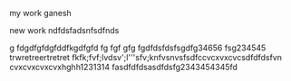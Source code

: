 my work ganesh

new work
ndfdsfadsnfsdfnds

g
fdgdfgfdgfddfkgdfgfd
fg
fgf
gfg
fgdfdsfdsfsgdfg34656
fsg234545
trwretreertretret
fkfk;fvf;lvdsv';l'''sfv;knfvsnvsfsdfccvcxvxcvcsdfdfdsfvn
cvxcvxcvxcvxhghh1231314
fasdfdfdsasdfdsfg2343454345fd
